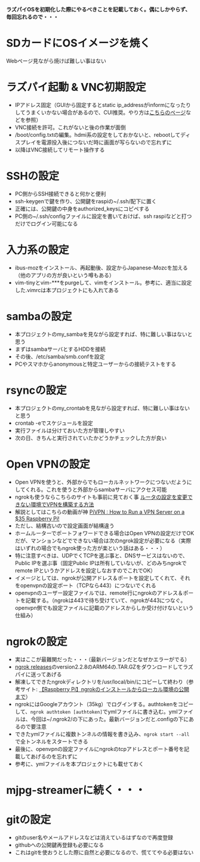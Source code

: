 **ラズパイOSを初期化した際にやるべきことを記載しておく。偶にしかやらず、毎回忘れるので・・・**

# SDカードにOSイメージを焼く
Webページ見ながら焼けば難しい事はない

# ラズパイ起動 & VNC初期設定
- IPアドレス固定（GUIから固定するとstatic ip_addressがinformになったりしてうまくいかない場合があるので、CUI推奨。やり方は[こちらのページ](https://qiita.com/Antareskkudo/items/782e4e94b8d04d95645d)などを参照）
- VNC接続を許可。これがないと後の作業が面倒
- /boot/config.txtの編集。hdmi系の設定をしておかないと、rebootしてディスプレイを電源投入後につないだ時に画面が写らないので忘れずに
- 以降はVNC接続してリモート操作する

# SSHの設定
- PC側からSSH接続できると何かと便利
- ssh-keygenで鍵を作り、公開鍵をraspiの~/.ssh/配下に置く
- 正確には、公開鍵の中身をauthorized_keysにコピペする
- PC側の~/.ssh/configファイルに設定を書いておけば、ssh raspiなどと打つだけでログイン可能になる

# 入力系の設定
- ibus-mozをインストール、再起動後、設定からJapanese-Mozcを加える（他のアプリの方が良いという噂もある）
- vim-tinyとvim-***をpurgeして、vimをインストール。参考に、適当に設定した.vimrcは本プロジェクトにも入れてある

# sambaの設定
- 本プロジェクトのmy_sambaを見ながら設定すれば、特に難しい事はないと思う
- まずはsambaサーバとするHDDを接続
- その後、/etc/samba/smb.confを設定
- PCやスマホからanonymousと特定ユーザーからの接続テストをする

# rsyncの設定
- 本プロジェクトのmy_crontabを見ながら設定すれば、特に難しい事はないと思う
- crontab -eでスケジュールを設定
- 実行ファイルは分けておいた方が管理しやすい
- 次の日、きちんと実行されていたかどうかチェックした方が良い

# Open VPNの設定
- Open VPNを使うと、外部からでもローカルネットワークにつないだようにしてくれる。これを使うと外部からsambaサーバにアクセス可能
- ngrokも使うならこちらのサイトも事前に見ておく事 [ルータの設定を変更できない環境でVPNを構築する方法](https://contentsviewer.work/Master/Network/SetupVPNWithoutRouterSettings)
- 解説としてはこちらの動画が神 [PiVPN : How to Run a VPN Server on a $35 Raspberry Pi!](https://www.youtube.com/watch?v=15VjDVCISj0)
- ただし、結構古いので設定画面が結構違う
- ホームルーターでポートフォワードできる場合はOpen VPNの設定だけでOKだが、マンションなどでできない場合は次のngrok設定が必要になる（実際はいずれの場合でもngrok使った方が楽という話はある・・・）
- 特に注意すべきは、UDPでくTCPを選ぶ事と、DNSサービスはないので、Public IPを選ぶ事（固定Public IPは所有していないが、どのみちngrokでremote IPというかアドレスを設定しなおすのでこれでOK）
- イメージとしては、ngrokが公開アドレス＆ポートを設定してくれて、それをopenvpnの設定ポート（TCPなら443）につないでくれる
- openvpnのユーザー設定ファイルでは、remote行にngrokのアドレス＆ポートを記載する。（ngrokは443で待ち受けていて、ngrokが443につなぐ。openvpn側でも設定ファイルに記載のアドレスからしか受け付けないという仕組み）

# ngrokの設定
- 実はここが最難関だった・・・（最新バージョンだとなぜかエラーがでる）
- [ngrok releases](https://dl.equinox.io/ngrok/ngrok/stable/archive)のversion2.2.8のARM64の.TAR.GZをダウンロードしてラズパイに送ってあげる
- 解凍してできたngrokディレクトリを/usr/local/bin/にコピーして終わり（参考サイト: [【Raspberry Pi】ngrokのインストールからローカル環境の公開まで](https://qiita.com/sunaga70/items/6821772a9bcbdbbc2c03)）
- ngrokにはGoogleアカウント（35kg）でログインする。authtokenをコピーして、`ngrok authtoken [authtoken]`でymlファイルに書き込む。ymlファイルは、今回は~/.ngrok2/の下にあった。最新バージョンだと.configの下にあるので要注意
- できたymlファイルに複数トンネルの情報を書き込み、`ngrok start --all`で全トンネルをスタートできる
- 最後に、openvpnの設定ファイルにngrokのtcpアドレスとポート番号を記載してあげるのを忘れずに
- 参考に、ymlファイルを本プロジェクトにも載せておく

# mjpg-streamerに続く・・・

# gitの設定
- gitのuser名やメールアドレスなどは消えているはずなので再度登録
- githubへの公開鍵再登録も必要になる
- これはgitを使おうとした際に自然と必要になるので、慌ててやる必要はない





